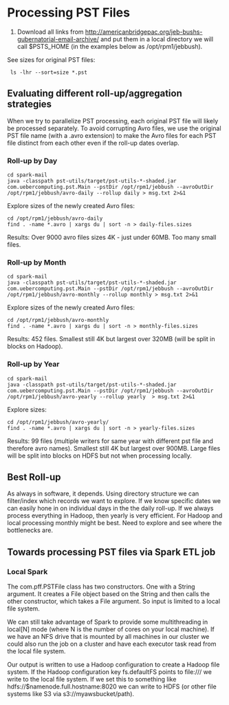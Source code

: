# Processing PST Files

1. Download all links from http://americanbridgepac.org/jeb-bushs-gubernatorial-email-archive/ and put them in a local directory we will call $PSTS_HOME (in the examples below as /opt/rpm1/jebbush).

See sizes for original PST files:

     ls -lhr --sort=size *.pst


## Evaluating different roll-up/aggregation strategies

When we try to parallelize PST processing, each original PST file will likely be processed separately. To avoid corrupting Avro files, we use the original PST file name (with a .avro extension) to make the Avro files for each PST file distinct from each other even if the roll-up dates overlap.

### Roll-up by Day

```
cd spark-mail
java -classpath pst-utils/target/pst-utils-*-shaded.jar com.uebercomputing.pst.Main --pstDir /opt/rpm1/jebbush --avroOutDir /opt/rpm1/jebbush/avro-daily --rollup daily > msg.txt 2>&1
```

Explore sizes of the newly created Avro files:

    cd /opt/rpm1/jebbush/avro-daily
    find . -name *.avro | xargs du | sort -n > daily-files.sizes

Results: Over 9000 avro files sizes 4K - just under 60MB. Too many small files.

### Roll-up by Month

```
cd spark-mail
java -classpath pst-utils/target/pst-utils-*-shaded.jar com.uebercomputing.pst.Main --pstDir /opt/rpm1/jebbush --avroOutDir /opt/rpm1/jebbush/avro-monthly --rollup monthly > msg.txt 2>&1
```

Explore sizes of the newly created Avro files:

    cd /opt/rpm1/jebbush/avro-monthly
    find . -name *.avro | xargs du | sort -n > monthly-files.sizes

Results: 452 files. Smallest still 4K but largest over 320MB (will be split in blocks on Hadoop).

### Roll-up by Year

```
cd spark-mail
java -classpath pst-utils/target/pst-utils-*-shaded.jar com.uebercomputing.pst.Main --pstDir /opt/rpm1/jebbush --avroOutDir /opt/rpm1/jebbush/avro-yearly --rollup yearly  > msg.txt 2>&1
```

Explore sizes:

    cd /opt/rpm1/jebbush/avro-yearly/
    find . -name *.avro | xargs du | sort -n > yearly-files.sizes

Results: 99 files (multiple writers for same year with different pst file and therefore avro names). Smallest still 4K but largest over 900MB. Large files will be split into blocks on HDFS but not when processing locally.

## Best Roll-up

As always in software, it depends. Using directory structure we can filter/index which records we want to explore. If we know specific dates we can easily hone in on individual days in the the daily roll-up. If we always process everything in Hadoop, then yearly is very efficient. For Hadoop and local processing monthly might be best. Need to explore and see where the bottlenecks are.

## Towards processing PST files via Spark ETL job

### Local Spark
The com.pff.PSTFile class has two constructors. One with a String argument. It creates a File object based on the String and then calls the other constructor, which takes a File argument. So input is limited
to a local file system.

We can still take advantage of Spark to provide some multithreading in local[N] mode (where N is the number of cores on your local machine). If we have an NFS drive that is mounted by all machines in our cluster we could also run the job on a cluster and have each executor task read from the local file system.

Our output is written to use a Hadoop configuration to create a Hadoop file system. If the Hadoop configuration key fs.defaultFS points to file:/// we write to the local file system. If we set this to something like hdfs://$namenode.full.hostname:8020 we can write to HDFS (or other file systems like S3 via s3://myawsbucket/path).
